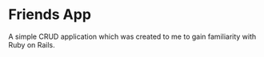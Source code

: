 # Friends App

A simple CRUD application which was created to me to gain familiarity with Ruby on Rails.

